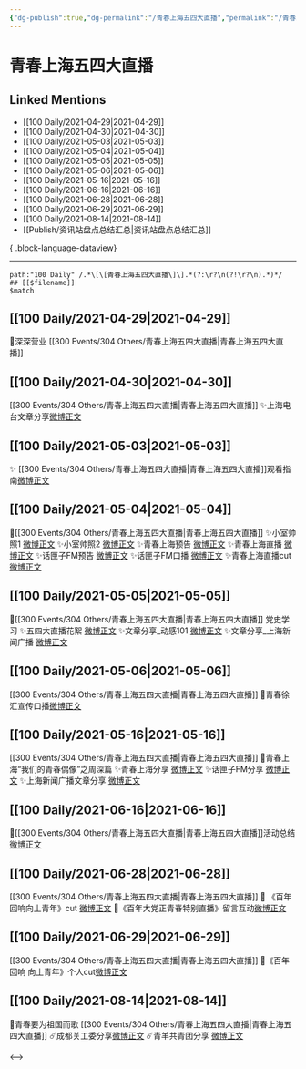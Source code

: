 ```yaml
---
{"dg-publish":true,"dg-permalink":"/青春上海五四大直播","permalink":"/青春上海五四大直播/","created":"2023-04-09T16:10:17.000+08:00","updated":"2023-08-24T19:49:43.676+08:00"}
---
```


# 青春上海五四大直播

## Linked Mentions
- [[100 Daily/2021-04-29\|2021-04-29]]
- [[100 Daily/2021-04-30\|2021-04-30]]
- [[100 Daily/2021-05-03\|2021-05-03]]
- [[100 Daily/2021-05-04\|2021-05-04]]
- [[100 Daily/2021-05-05\|2021-05-05]]
- [[100 Daily/2021-05-06\|2021-05-06]]
- [[100 Daily/2021-05-16\|2021-05-16]]
- [[100 Daily/2021-06-16\|2021-06-16]]
- [[100 Daily/2021-06-28\|2021-06-28]]
- [[100 Daily/2021-06-29\|2021-06-29]]
- [[100 Daily/2021-08-14\|2021-08-14]]
- [[Publish/资讯站盘点总结汇总\|资讯站盘点总结汇总]]

{ .block-language-dataview}

---

```expander
path:"100 Daily" /.*\[\[青春上海五四大直播\]\].*(?:\r?\n(?!\r?\n).*)*/
## [[$filename]]
$match
```
## [[100 Daily/2021-04-29\|2021-04-29]]
💫深深营业 [](https://m.weibo.cn/1736988591/4631365586521415) [[300 Events/304 Others/青春上海五四大直播\|青春上海五四大直播]]
## [[100 Daily/2021-04-30\|2021-04-30]]
[[300 Events/304 Others/青春上海五四大直播\|青春上海五四大直播]]
✨上海电台文章分享[微博正文](https://m.weibo.cn/6466290670/4631745477738859)
## [[100 Daily/2021-05-03\|2021-05-03]]
✨ [[300 Events/304 Others/青春上海五四大直播\|青春上海五四大直播]]观看指南[微博正文](https://m.weibo.cn/6466290670/4632791822632874)
## [[100 Daily/2021-05-04\|2021-05-04]]
🌟[[300 Events/304 Others/青春上海五四大直播\|青春上海五四大直播]]
✨小室帅照1 [微博正文](https://weibo.com/6466290670/KdVYJfbHR)
✨小室帅照2 [微博正文](https://weibo.com/6466290670/KdWEP3x3t)
✨青春上海预告 [微博正文](https://weibo.com/6466290670/KdS6hqfI8)
✨青春上海直播 [微博正文](https://weibo.com/6466290670/KdTDjd72l)
✨话匣子FM预告 [微博正文](https://weibo.com/6466290670/KdTlywHuJ)
✨话匣子FM口播 [微博正文](https://weibo.com/6466290670/KdVm65i3c)
✨青春上海直播cut [微博正文](https://weibo.com/6466290670/KdUFCy1rJ)
## [[100 Daily/2021-05-05\|2021-05-05]]
🌟[[300 Events/304 Others/青春上海五四大直播\|青春上海五四大直播]] 党史学习
✨五四大直播花絮 [微博正文](https://m.weibo.cn/6466290670/4633622684894845)
✨文章分享_动感101 [微博正文](https://m.weibo.cn/6466290670/4633606733956313)
✨文章分享_上海新闻广播 [微博正文](https://m.weibo.cn/6466290670/4633419532732078)

## [[100 Daily/2021-05-06\|2021-05-06]]
[[300 Events/304 Others/青春上海五四大直播\|青春上海五四大直播]]
💫青春徐汇宣传口播[微博正文](https://m.weibo.cn/6466290670/4633792893420226)
## [[100 Daily/2021-05-16\|2021-05-16]]
[[300 Events/304 Others/青春上海五四大直播\|青春上海五四大直播]]
🌟青春上海“我们的青春偶像”之周深篇
✨青春上海分享 [微博正文](https://m.weibo.cn/6466290670/4637560049243283)
✨话匣子FM分享 [微博正文](https://m.weibo.cn/6466290670/4637547839360794)
✨上海新闻广播文章分享 [微博正文](https://m.weibo.cn/6466290670/4637573367206326)
## [[100 Daily/2021-06-16\|2021-06-16]]
🌟[[300 Events/304 Others/青春上海五四大直播\|青春上海五四大直播]]活动总结 [微博正文](https://m.weibo.cn/6466290670/4648797693543327)

## [[100 Daily/2021-06-28\|2021-06-28]]
[[300 Events/304 Others/青春上海五四大直播\|青春上海五四大直播]]
💫 《百年回响向丄青年》cut [微博正文](https://weibo.com/detail/4653176286874489)
💫《百年大党正青春特别直播》留言互动[微博正文](https://weibo.com/detail/4653183882760526)

## [[100 Daily/2021-06-29\|2021-06-29]]
[[300 Events/304 Others/青春上海五四大直播\|青春上海五四大直播]]
💫《百年回响 向丄青年》个人cut[微博正文](https://m.weibo.cn/6466290670/4653521997141077)

## [[100 Daily/2021-08-14\|2021-08-14]]
💫青春要为祖国而歌 [[300 Events/304 Others/青春上海五四大直播\|青春上海五四大直播]]
☄️成都关工委分享[微博正文](https://m.weibo.cn/6466290670/4670181085548613)
☄️青羊共青团分享 [微博正文](https://m.weibo.cn/6466290670/4670216757839668)

<-->
